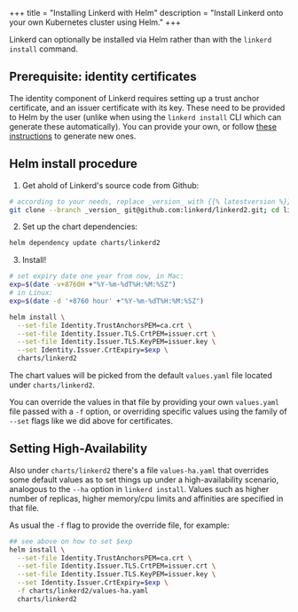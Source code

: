 +++
title = "Installing Linkerd with Helm"
description = "Install Linkerd onto your own Kubernetes cluster using Helm."
+++

Linkerd can optionally be installed via Helm rather than with the `linkerd
install` command.

## Prerequisite: identity certificates

The identity component of Linkerd requires setting up a trust anchor
certificate, and an issuer certificate with its key. These need to be provided
to Helm by the user (unlike when using the `linkerd install` CLI which can
generate these automatically). You can provide your own, or follow [these
instructions](/2/tasks/generate-certificates/) to generate new ones.

## Helm install procedure

<!-- markdownlint-disable ol-prefix Ordered -->
1. Get ahold of Linkerd's source code from Github:

```bash
# according to your needs, replace _version_ with {{% latestversion %}} or {{% latestedge %}}
git clone --branch _version_ git@github.com:linkerd/linkerd2.git; cd linkerd2
```

2. Set up the chart dependencies:

```bash
helm dependency update charts/linkerd2
```

3. Install!

```bash
# set expiry date one year from now, in Mac:
exp=$(date -v+8760H +"%Y-%m-%dT%H:%M:%SZ")
# in Linux:
exp=$(date -d '+8760 hour' +"%Y-%m-%dT%H:%M:%SZ")

helm install \
  --set-file Identity.TrustAnchorsPEM=ca.crt \
  --set-file Identity.Issuer.TLS.CrtPEM=issuer.crt \
  --set-file Identity.Issuer.TLS.KeyPEM=issuer.key \
  --set Identity.Issuer.CrtExpiry=$exp \
  charts/linkerd2
```
<!-- markdownlint-enable ol-prefix Ordered -->

The chart values will be picked from the default `values.yaml` file located
under `charts/linkerd2`.

You can override the values in that file by providing your own `values.yaml`
file passed with a `-f` option, or overriding specific values using the family of
`--set` flags like we did above for certificates.

## Setting High-Availability

Also under `charts/linkerd2` there's a file `values-ha.yaml` that overrides some
default values as to set things up under a high-availability scenario, analogous
to the `--ha` option in `linkerd install`. Values such as higher number of
replicas, higher memory/cpu limits and affinities are specified in that file.

As usual the `-f` flag to provide the override file, for example:

```bash
## see above on how to set $exp
helm install \
  --set-file Identity.TrustAnchorsPEM=ca.crt \
  --set-file Identity.Issuer.TLS.CrtPEM=issuer.crt \
  --set-file Identity.Issuer.TLS.KeyPEM=issuer.key \
  --set Identity.Issuer.CrtExpiry=$exp \
  -f charts/linkerd2/values-ha.yaml
  charts/linkerd2
```
